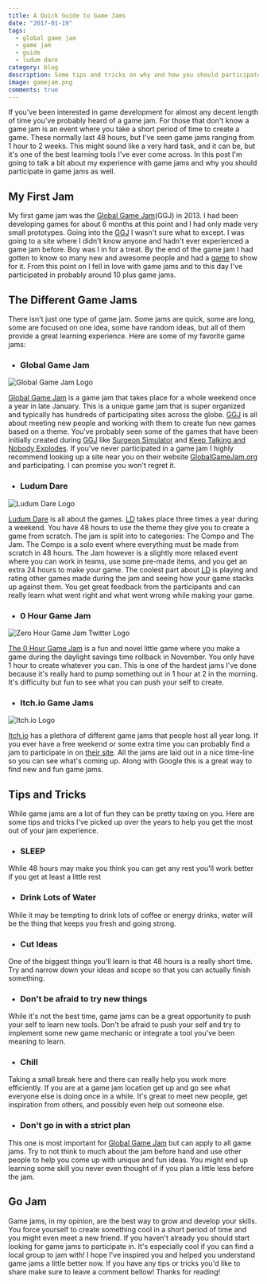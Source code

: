 ```yaml
---
title: A Quick Guide to Game Jams
date: "2017-01-19"
tags: 
  - global game jam
  - game jam
  - guide
  - ludum dare
category: blog
description: Some tips and tricks on why and how you should participate in game jams.
image: gamejam.png
comments: true
---
```


If you've been interested in game development for almost any decent length of time you've probably heard of a game jam. For those that don't know a game jam is an event where you take a short period of time to create a game. These normally last 48 hours, but I've seen game jams ranging from 1 hour to 2 weeks. This might sound like a very hard task, and it can be, but it's one of the best learning tools I've ever come across. In this post I'm going to talk a bit about my experience with game jams and why you should participate in game jams as well.

## My First Jam

My first game jam was the [Global Game Jam][ggj](GGJ) in 2013. I had been developing games for about 6 months at this point and I had only made very small prototypes. Going into the [GGJ][ggj] I wasn't sure what to except. I was going to a site where I didn't know anyone and hadn't ever experienced a game jam before. Boy was I in for a treat. By the end of the game jam I had gotten to know so many new and awesome people and had a [game](/games/mirrored/) to show for it. From this point on I fell in love with game jams and to this day I've participated in probably around 10 plus game jams.

## The Different Game Jams

There isn't just one type of game jam. Some jams are quick, some are long, some are focused on one idea, some have random ideas, but all of them provide a great learning experience. Here are some of my favorite game jams:

* ### Global Game Jam

![Global Game Jam Logo](http://ggj.s3.amazonaws.com/global_game_jam_logo.jpg)

[Global Game Jam][ggj] is a game jam that takes place for a whole weekend once a year in late January. This is a unique game jam that is super organized and typically has hundreds of participating sites across the globe. [GGJ][ggj] is all about meeting new people and working with them to create fun new games based on a theme. You've probably seen some of the games that have been initially created during [GGJ][ggj] like [Surgeon Simulator][surgeon] and [Keep Talking and Nobody Explodes][ktane]. If you've never participated in a game jam I highly recommend looking up a site near you on their website [GlobalGameJam.org][ggj] and participating. I can promise you won't regret it.

* ### Ludum Dare

![Ludum Dare Logo](https://upload.wikimedia.org/wikipedia/commons/0/03/New_Ludum_Dare_Logo.png)

[Ludum Dare][ld] is all about the games. [LD][ld] takes place three times a year during a weekend. You have 48 hours to use the theme they give you to create a game from scratch. The jam is split into to categories: The Compo and The Jam. The Compo is a solo event where everything must be made from scratch in 48 hours. The Jam however is a slightly more relaxed event where you can work in teams, use some pre-made items, and you get an extra 24 hours to make your game. The coolest part about [LD][ld] is playing and rating other games made during the jam and seeing how your game stacks up against them. You get great feedback from the participants and can really learn what went right and what went wrong while making your game.

* ### 0 Hour Game Jam

![Zero Hour Game Jam Twitter Logo](https://pbs.twimg.com/profile_images/658066792007385088/HmmYpTxW.png)

[The 0 Hour Game Jam][0h] is a fun and novel little game where you make a game during the daylight savings time rollback in November. You only have 1 hour to create whatever you can. This is one of the hardest jams I've done because it's really hard to pump something out in 1 hour at 2 in the morning. It's difficulty but fun to see what you can push your self to create.

* ### Itch.io Game Jams

![Itch.io Logo](https://upload.wikimedia.org/wikipedia/en/1/16/Itch.io_logo.png)

[Itch.io][itch] has a plethora of different game jams that people host all year long. If you ever have a free weekend or some extra time you can probably find a jam to participate in on [their site][itch]. All the jams are laid out in a nice time-line so you can see what's coming up. Along with Google this is a great way to find new and fun game jams.

## Tips and Tricks

While game jams are a lot of fun they can be pretty taxing on you. Here are some tips and tricks I've picked up over the years to help you get the most out of your jam experience.

* ### SLEEP

While 48 hours may make you think you can get any rest you'll work better if you get at least a little rest

* ### Drink Lots of Water

While it may be tempting to drink lots of coffee or energy drinks, water will be the thing that keeps you fresh and going strong.

* ### Cut Ideas

One of the biggest things you'll learn is that 48 hours is a really short time. Try and narrow down your ideas and scope so that you can actually finish something.

* ### Don't be afraid to try new things

While it's not the best time, game jams can be a great opportunity to push your self to learn new tools. Don't be afraid to push your self and try to implement some new game mechanic or integrate a tool you've been meaning to learn.

* ### Chill

Taking a small break here and there can really help you work more efficiently. If you are at a game jam location get up and go see what everyone else is doing once in a while. It's great to meet new people, get inspiration from others, and possibly even help out someone else.

* ### Don't go in with a strict plan

This one is most important for [Global Game Jam][ggj] but can apply to all game jams. Try to not think to much about the jam before hand and use other people to help you come up with unique and fun ideas. You might end up learning some skill you never even thought of if you plan a little less before the jam.

## Go Jam

Game jams, in my opinion, are the best way to grow and develop your skills. You force yourself to create something cool in a short period of time and you might even meet a new friend. If you haven't already you should start looking for game jams to participate in. It's especially cool if you can find a local group to jam with! I hope I've inspired you and helped you understand game jams a little better now. If you have any tips or tricks you'd like to share make sure to leave a comment bellow! Thanks for reading!

[ggj]: http://globalgamejam.org/
[surgeon]: http://www.surgeonsim.com/
[ktane]: http://www.keeptalkinggame.com/
[ld]: http://ludumdare.com/compo/
[0h]: http://0hgame.eu/
[itch]: https://itch.io/jams
